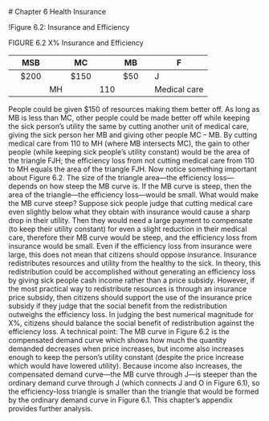 \# Chapter 6 Health Insurance

!Figure 6.2: Insurance and Efficiency

FIGURE 6.2 X% Insurance and Efficiency

|   | MSB  |    | MC   |     | MB  |   | F            |
| - | ---- | -- | ---- | --- | --- | - | ------------ |
|   | $200 |    | $150 |     | $50 |   | J            |
|   |      | MH |      | 110 |     |   | Medical care |

People could be given $150 of resources making them better off. As long as MB is less than MC, other people could be made better off while keeping the sick person’s utility the same by cutting another unit of medical care, giving the sick person her MB and giving other people MC – MB. By cutting medical care from 110 to MH (where MB intersects MC), the gain to other people (while keeping sick people’s utility constant) would be the area of the triangle FJH; the efficiency loss from not cutting medical care from 110 to MH equals the area of the triangle FJH. Now notice something important about Figure 6.2. The size of the triangle area—the efficiency loss—depends on how steep the MB curve is. If the MB curve is steep, then the area of the triangle—the efficiency loss—would be small. What would make the MB curve steep? Suppose sick people judge that cutting medical care even slightly below what they obtain with insurance would cause a sharp drop in their utility. Then they would need a large payment to compensate (to keep their utility constant) for even a slight reduction in their medical care, therefore their MB curve would be steep, and the efficiency loss from insurance would be small. Even if the efficiency loss from insurance were large, this does not mean that citizens should oppose insurance. Insurance redistributes resources and utility from the healthy to the sick. In theory, this redistribution could be accomplished without generating an efficiency loss by giving sick people cash income rather than a price subsidy. However, if the most practical way to redistribute resources is through an insurance price subsidy, then citizens should support the use of the insurance price subsidy if they judge that the social benefit from the redistribution outweighs the efficiency loss. In judging the best numerical magnitude for X%, citizens should balance the social benefit of redistribution against the efficiency loss. A technical point: The MB curve in Figure 6.2 is the compensated demand curve which shows how much the quantity demanded decreases when price increases, but income also increases enough to keep the person’s utility constant (despite the price increase which would have lowered utility). Because income also increases, the compensated demand curve—the MB curve through J—is steeper than the ordinary demand curve through J (which connects J and O in Figure 6.1), so the efficiency-loss triangle is smaller than the triangle that would be formed by the ordinary demand curve in Figure 6.1. This chapter’s appendix provides further analysis.